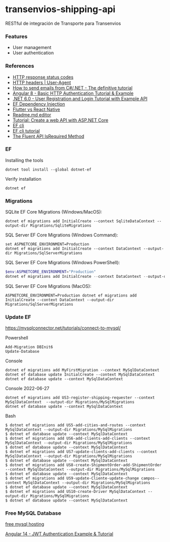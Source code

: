 # transenvios-shipping-api
RESTful de integración de Transporte para Transenvios

### Features

- User management
- User authentication

### References

* [HTTP response status codes](https://developer.mozilla.org/en-US/docs/Web/HTTP/Status)
* [HTTP headers | User-Agent](https://www.geeksforgeeks.org/http-headers-user-agent/#:~:text=The%20HTTP%20headers%20User-Agent%20is%20a%20request%20header,user%20agent%20to%20every%20website%20you%20connect%20to.)
* [How to send emails from C#/.NET - The definitive tutorial](https://blog.elmah.io/how-to-send-emails-from-csharp-net-the-definitive-tutorial/)
* [Angular 8 - Basic HTTP Authentication Tutorial & Example](https://jasonwatmore.com/post/2019/06/26/angular-8-basic-http-authentication-tutorial-example)
* [.NET 6.0 - User Registration and Login Tutorial with Example API](https://jasonwatmore.com/post/2022/01/07/net-6-user-registration-and-login-tutorial-with-example-api)
* [EF Dependency Injection](https://www.c-sharpcorner.com/article/clean-architecture-with-net-6-using-entity-framework/)
* [Flutter vs React Native](https://www.tabnine.com/blog/flutter-vs-react-native/?utm_source=rss&utm_medium=rss&utm_campaign=flutter-vs-react-native)
* [Readme.md editor](https://pandao.github.io/editor.md/en.html)
* [Tutorial: Create a web API with ASP.NET Core](https://docs-microsoft-com.translate.goog/en-us/aspnet/core/tutorials/first-web-api?view=aspnetcore-6.0&tabs=visual-studio-code&_x_tr_sl=en&_x_tr_tl=es&_x_tr_hl=es&_x_tr_pto=op%2Cwapp)
* [EF cli](https://docs.microsoft.com/en-us/ef/core/cli/dotnet)
* [EF cli tutorial](https://www.entityframeworktutorial.net/efcore/cli-commands-for-ef-core-migration.aspx)
* [The Fluent API IsRequired Method](https://www.learnentityframeworkcore.com/configuration/fluent-api/isrequired-method)

### EF

Installing the tools
```
dotnet tool install --global dotnet-ef
```

Verify installation
```
dotnet ef
```

### Migrations

SQLite EF Core Migrations (Windows/MacOS):
```
dotnet ef migrations add InitialCreate --context SqliteDataContext --output-dir Migrations/SqliteMigrations
```

SQL Server EF Core Migrations (Windows Command):
```
set ASPNETCORE_ENVIRONMENT=Production
dotnet ef migrations add InitialCreate --context DataContext --output-dir Migrations/SqlServerMigrations
```

SQL Server EF Core Migrations (Windows PowerShell):
```powershell
$env:ASPNETCORE_ENVIRONMENT="Production"
dotnet ef migrations add InitialCreate --context DataContext --output-dir Migrations/SqlServerMigrations
```

SQL Server EF Core Migrations (MacOS):
```
ASPNETCORE_ENVIRONMENT=Production dotnet ef migrations add InitialCreate --context DataContext --output-dir Migrations/SqlServerMigrations
```

### Update EF
https://mysqlconnector.net/tutorials/connect-to-mysql/

Powershell
```
Add-Migration DBInit6
Update-Database
```
Console
```
dotnet ef migrations add MyFirstMigration --context MySqlDataContext
dotnet ef database update InitialCreate --context MySqlDataContext
dotnet ef database update --context MySqlDataContext
```
Console 2022-06-27
```
dotnet ef migrations add US3-register-shipping-requester --context MySqlDataContext  --output-dir Migrations/MySqlMigrations
dotnet ef database update --context MySqlDataContext
```
Bash
```
$ dotnet ef migrations add US5-add-cities-and-routes --context MySqlDataContext --output-dir Migrations/MySqlMigrations
$ dotnet ef database update --context MySqlDataContext
$ dotnet ef migrations add US6-add-clients-add-clients --context MySqlDataContext --output-dir Migrations/MySqlMigrations
$ dotnet ef database update --context MySqlDataContext
$ dotnet ef migrations add US7-update-clients-add-clients --context MySqlDataContext --output-dir Migrations/MySqlMigrations
$ dotnet ef database update --context MySqlDataContext
$ dotnet ef migrations add US8-create-ShipmentOrder-add-ShipmentOrder --context MySqlDataContext --output-dir Migrations/MySqlMigrations
$ dotnet ef database update --context MySqlDataContext
$ dotnet ef migrations add US9-update-Cliente-update-change campos--context MySqlDataContext --output-dir Migrations/MySqlMigrations
$ dotnet ef database update --context MySqlDataContext
$ dotnet ef migrations add US10-create-Driver MySqlDataContext --output-dir Migrations/MySqlMigrations
$ dotnet ef database update --context MySqlDataContext
```

### Free MySQL Database

[free mysql hosting](https://www.freemysqlhosting.net/)

[Angular 14 - JWT Authentication Example & Tutorial](https://jasonwatmore.com/post/2022/11/15/angular-14-jwt-authentication-example-tutorial)